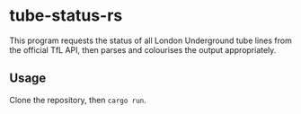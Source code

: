 # tube-status-rs
This program requests the status of all London Underground tube lines from the official TfL API, then parses and colourises the output appropriately.

## Usage
Clone the repository, then `cargo run`.
